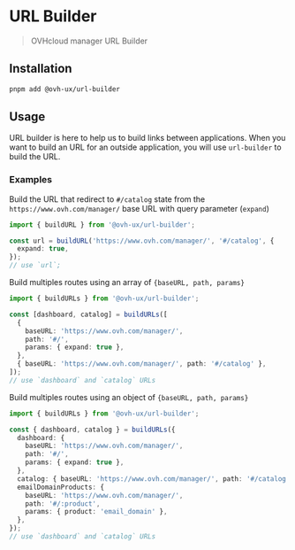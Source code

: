 # URL Builder

> OVHcloud manager URL Builder

## Installation

```sh
pnpm add @ovh-ux/url-builder
```

## Usage

URL builder is here to help us to build links between applications.
When you want to build an URL for an outside application, you will use `url-builder` to build the URL.

### Examples

Build the URL that redirect to `#/catalog` state from the `https://www.ovh.com/manager/` base URL with query parameter (`expand`)

```ts
import { buildURL } from '@ovh-ux/url-builder';

const url = buildURL('https://www.ovh.com/manager/', '#/catalog', {
  expand: true,
});
// use `url`;
```

Build multiples routes using an array of `{baseURL, path, params}`

```ts
import { buildURLs } from '@ovh-ux/url-builder';

const [dashboard, catalog] = buildURLs([
  {
    baseURL: 'https://www.ovh.com/manager/',
    path: '#/',
    params: { expand: true },
  },
  { baseURL: 'https://www.ovh.com/manager/', path: '#/catalog' },
]);
// use `dashboard` and `catalog` URLs
```

Build multiples routes using an object of `{baseURL, path, params}`

```ts
import { buildURLs } from '@ovh-ux/url-builder';

const { dashboard, catalog } = buildURLs({
  dashboard: {
    baseURL: 'https://www.ovh.com/manager/',
    path: '#/',
    params: { expand: true },
  },
  catalog: { baseURL: 'https://www.ovh.com/manager/', path: '#/catalog' },
  emailDomainProducts: {
    baseURL: 'https://www.ovh.com/manager/',
    path: '#/:product',
    params: { product: 'email_domain' },
  },
});
// use `dashboard` and `catalog` URLs
```
